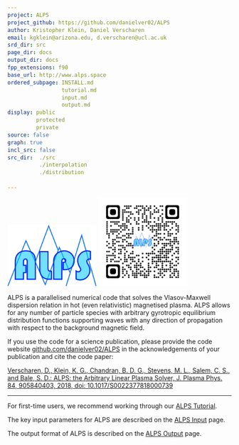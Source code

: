 ```yaml
---
project: ALPS
project_github: https://github.com/danielver02/ALPS
author: Kristopher Klein, Daniel Verscharen
email: kgklein@arizona.edu, d.verscharen@ucl.ac.uk
srd_dir: src
page_dir: docs
output_dir: docs
fpp_extensions: f90
base_url: http://www.alps.space
ordered_subpage: INSTALL.md
                 tutorial.md
                 input.md
                 output.md
display: public
         protected
         private
source: false
graph: true
incl_src: false
src_dir:  ./src
          ./interpolation
          ./distribution

---
```


<img src="./ALPS_logo.png" alt="drawing" width="200"/>
<img src="./qrcode_alps_github.png" alt="drawing" width="200"/>

ALPS is a parallelised numerical code that solves the Vlasov-Maxwell dispersion
relation in hot (even relativistic) magnetised plasma. ALPS allows for any
number of particle species with arbitrary gyrotropic equilibrium distribution
functions supporting waves with any direction of propagation with respect to
the background magnetic field.

If you use the code for a science publication, please provide the code website
[github.com/danielver02/ALPS](https://github.com/danielver02/ALPS) in the acknowledgements of your publication and cite the code paper:

[Verscharen, D., Klein, K. G., Chandran, B. D. G., Stevens, M. L., Salem, C. S.,
and Bale, S. D.: ALPS: the Arbitrary Linear Plasma Solver, J. Plasma Phys. 84,
905840403, 2018, doi: 10.1017/S0022377818000739](http://doi.org/10.1017/S0022377818000739)

---

For first-time users, we recommend working through our [ALPS Tutorial](tutorial.md).

The key input parameters for ALPS are described on the [ALPS Input](input.md) page.

The output format of ALPS is described on the [ALPS Output](output.md) page.
